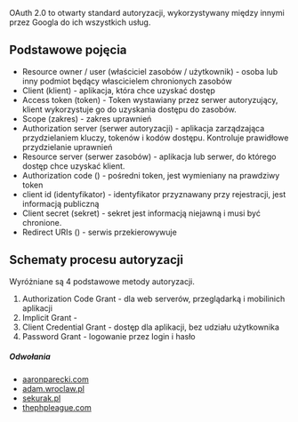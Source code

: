 <!--
.. title: OAuth 2.0
.. slug: oauth2
.. date: 2019-07-30 11:24:29 UTC+02:00
.. tags: web
.. category: snippet
.. link:
.. description:
.. type: text
-->

OAuth 2.0 to otwarty standard autoryzacji, wykorzystywany między innymi przez Googla do ich wszystkich usług.

## Podstawowe pojęcia

* Resource owner / user (właściciel zasobów / użytkownik) - osoba lub inny podmiot będący włascicielem chronionych zasobów
* Client (klient) - aplikacja, która chce uzyskać dostęp
* Access token (token) - Token wystawiany przez serwer autoryzujący, klient wykorzystuje go do uzyskania dostępu do zasobów.
* Scope (zakres) - zakres uprawnień
* Authorization server (serwer autoryzacji) - aplikacja zarządzająca przydzielaniem kluczy, tokenów i kodów dostępu. Kontroluje prawidłowe przydzielanie uprawnień
* Resource server (serwer zasobów) - aplikacja lub serwer, do którego dostęp chce uzyskać klient.
* Authorization code () - pośredni token, jest wymieniany na prawdziwy token
* client id (identyfikator) - identyfikator przyznawany przy rejestracji, jest informacją publiczną
* Client secret (sekret) - sekret jest informacją niejawną i musi być chronione.
* Redirect URIs () - serwis przekierowywuje

## Schematy procesu autoryzacji

Wyróżniane są 4 podstawowe metody autoryzacji.

1. Authorization Code Grant - dla web serverów, przeglądarką i mobilinich aplikacji
1. Implicit Grant -
1. Client Credential Grant - dostęp dla aplikacji, bez udziału użytkownika
1. Password Grant - logowanie przez login i hasło


##### Odwołania

* [aaronparecki.com](https://aaronparecki.com/oauth-2-simplified/)
* [adam.wroclaw.pl](http://adam.wroclaw.pl/2014/10/oauth2-wyjasniony-po-ludzku/)
* [sekurak.pl](https://sekurak.pl/oauth-2-0-jak-dziala-jak-testowac-problemy-bezpieczenstwa/)
* [thephpleague.com](https://oauth2.thephpleague.com/terminology/)
